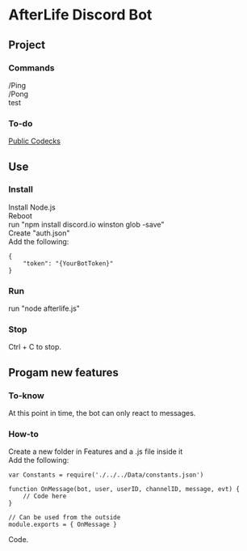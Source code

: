 # AfterLife Discord Bot
## Project  
### Commands  
/Ping  
/Pong  
test
### To-do  
[Public Codecks](https://open.codecks.io/afterlife-discord-bot)
## Use
### Install
Install Node.js  
Reboot  
run "npm install discord.io winston glob -save"  
Create "auth.json"  
Add the following:  
```
{
    "token": "{YourBotToken}"
}
```
### Run
run "node afterlife.js"  
### Stop
Ctrl + C to stop.  
## Progam new features
### To-know
At this point in time, the bot can only react to messages.  
### How-to
Create a new folder in Features and a .js file inside it  
Add the following:  
```
var Constants = require('./../../Data/constants.json')  

function OnMessage(bot, user, userID, channelID, message, evt) {
    // Code here
}

// Can be used from the outside
module.exports = { OnMessage }
```
Code.  
